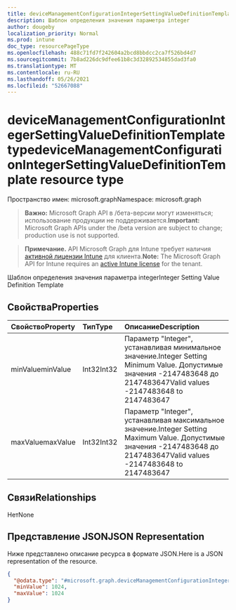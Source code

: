 ```yaml
---
title: deviceManagementConfigurationIntegerSettingValueDefinitionTemplate type
description: Шаблон определения значения параметра integer
author: dougeby
localization_priority: Normal
ms.prod: intune
doc_type: resourcePageType
ms.openlocfilehash: 488c71fd7f242604a2bcd8bbdcc2ca7f526bd4d7
ms.sourcegitcommit: 7b8ad226dc9dfee61b8c3d32892534855dad3fa0
ms.translationtype: MT
ms.contentlocale: ru-RU
ms.lasthandoff: 05/26/2021
ms.locfileid: "52667088"
---
```

# <a name="devicemanagementconfigurationintegersettingvaluedefinitiontemplate-resource-type"></a><span data-ttu-id="b6b1c-103">deviceManagementConfigurationIntegerSettingValueDefinitionTemplate type</span><span class="sxs-lookup"><span data-stu-id="b6b1c-103">deviceManagementConfigurationIntegerSettingValueDefinitionTemplate resource type</span></span>

<span data-ttu-id="b6b1c-104">Пространство имен: microsoft.graph</span><span class="sxs-lookup"><span data-stu-id="b6b1c-104">Namespace: microsoft.graph</span></span>

> <span data-ttu-id="b6b1c-105">**Важно:** Microsoft Graph API в /бета-версии могут изменяться; использование продукции не поддерживается.</span><span class="sxs-lookup"><span data-stu-id="b6b1c-105">**Important:** Microsoft Graph APIs under the /beta version are subject to change; production use is not supported.</span></span>

> <span data-ttu-id="b6b1c-106">**Примечание.** API Microsoft Graph для Intune требует наличия [активной лицензии Intune](https://go.microsoft.com/fwlink/?linkid=839381) для клиента.</span><span class="sxs-lookup"><span data-stu-id="b6b1c-106">**Note:** The Microsoft Graph API for Intune requires an [active Intune license](https://go.microsoft.com/fwlink/?linkid=839381) for the tenant.</span></span>

<span data-ttu-id="b6b1c-107">Шаблон определения значения параметра integer</span><span class="sxs-lookup"><span data-stu-id="b6b1c-107">Integer Setting Value Definition Template</span></span>

## <a name="properties"></a><span data-ttu-id="b6b1c-108">Свойства</span><span class="sxs-lookup"><span data-stu-id="b6b1c-108">Properties</span></span>
|<span data-ttu-id="b6b1c-109">Свойство</span><span class="sxs-lookup"><span data-stu-id="b6b1c-109">Property</span></span>|<span data-ttu-id="b6b1c-110">Тип</span><span class="sxs-lookup"><span data-stu-id="b6b1c-110">Type</span></span>|<span data-ttu-id="b6b1c-111">Описание</span><span class="sxs-lookup"><span data-stu-id="b6b1c-111">Description</span></span>|
|:---|:---|:---|
|<span data-ttu-id="b6b1c-112">minValue</span><span class="sxs-lookup"><span data-stu-id="b6b1c-112">minValue</span></span>|<span data-ttu-id="b6b1c-113">Int32</span><span class="sxs-lookup"><span data-stu-id="b6b1c-113">Int32</span></span>|<span data-ttu-id="b6b1c-114">Параметр "Integer", устанавливая минимальное значение.</span><span class="sxs-lookup"><span data-stu-id="b6b1c-114">Integer Setting Minimum Value.</span></span> <span data-ttu-id="b6b1c-115">Допустимые значения -2147483648 до 2147483647</span><span class="sxs-lookup"><span data-stu-id="b6b1c-115">Valid values -2147483648 to 2147483647</span></span>|
|<span data-ttu-id="b6b1c-116">maxValue</span><span class="sxs-lookup"><span data-stu-id="b6b1c-116">maxValue</span></span>|<span data-ttu-id="b6b1c-117">Int32</span><span class="sxs-lookup"><span data-stu-id="b6b1c-117">Int32</span></span>|<span data-ttu-id="b6b1c-118">Параметр "Integer", устанавливая максимальное значение.</span><span class="sxs-lookup"><span data-stu-id="b6b1c-118">Integer Setting Maximum Value.</span></span> <span data-ttu-id="b6b1c-119">Допустимые значения -2147483648 до 2147483647</span><span class="sxs-lookup"><span data-stu-id="b6b1c-119">Valid values -2147483648 to 2147483647</span></span>|

## <a name="relationships"></a><span data-ttu-id="b6b1c-120">Связи</span><span class="sxs-lookup"><span data-stu-id="b6b1c-120">Relationships</span></span>
<span data-ttu-id="b6b1c-121">Нет</span><span class="sxs-lookup"><span data-stu-id="b6b1c-121">None</span></span>

## <a name="json-representation"></a><span data-ttu-id="b6b1c-122">Представление JSON</span><span class="sxs-lookup"><span data-stu-id="b6b1c-122">JSON Representation</span></span>
<span data-ttu-id="b6b1c-123">Ниже представлено описание ресурса в формате JSON.</span><span class="sxs-lookup"><span data-stu-id="b6b1c-123">Here is a JSON representation of the resource.</span></span>
<!-- {
  "blockType": "resource",
  "@odata.type": "microsoft.graph.deviceManagementConfigurationIntegerSettingValueDefinitionTemplate"
}
-->
``` json
{
  "@odata.type": "#microsoft.graph.deviceManagementConfigurationIntegerSettingValueDefinitionTemplate",
  "minValue": 1024,
  "maxValue": 1024
}
```




